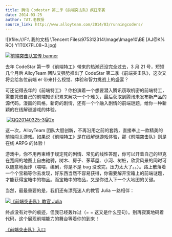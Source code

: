 ```yaml
---
title: 腾讯 Codestar 第二季《前端突击队》疯狂来袭
date: 2014-03-25
author: TAT.老教授
source_link: http://www.alloyteam.com/2014/03/runningcoders/
---
```


<!-- {% raw %} - for jekyll -->

!\[](file:///F:\\ 我的文档 \\Tencent Files\\975312314\\Image\\Image10\\BE \[AJ@K% RO} Y1T0X7FL08~3.jpg)

[![前端突击队宣传 banner](http://www.alloyteam.com/wp-content/uploads/2014/03/banner.jpg)](http://www.alloyteam.com/wp-content/uploads/2014/03/banner.jpg)

去年 CodeStar 第一季《前端特工》带来的热潮还没完全过去，3 月 21 号，短短几个月后 AlloyTeam 团队又强势推出了 CodeStar 第二季《前端突击队》，这次又将会给各位前端 er 带来什么视觉、体验和智力挑战上的盛宴？

可还记得去年的《前端特工》？你扮演着一个想要潜入腾讯窃取机密的前端特工，需要凭借自己的前端知识积累来解决一个个难关，最后获取到腾讯未发布新产品的源代码。漫画的风格，新奇的剧情，还有一个个融入剧情的前端谜题，给你一种新颖的在线解谜游戏的体验。

 [![QQ20140325-3@2x](http://www.alloyteam.com/wp-content/uploads/2014/03/QQ20140325-3@2x.jpg)](http://www.alloyteam.com/wp-content/uploads/2014/03/QQ20140325-3@2x.jpg)

这一次，AlloyTeam 团队大胆创新，不再沿用之前的套路，直接奉上一款精美的前端闯关游戏。如果说《前端特工》是在线解谜游戏体验，那《前端突击队》则是在线 ARPG 的体验！

游戏中，你不用再束缚于规定死的剧情、常见的线性答题，你可以开着自己的坦克在宽阔的地图上自由驰骋，树木、房子、茅草屋、小河、树桩，欣赏风景的同时可以随意地轰炸（喂喂，编剧，你是不是 bug 没改完，压力太大了。。）。路上散落着一个个宝箱等你去发现，好东西当然不容易获得，你需要解开宝箱上的前端谜题，才能获得宝箱中的物品。而宝箱中的物品，又是你进入下一个大地图的关键。

当然，最最重要的是，我们还有漂亮迷人的教官 Julia 一路相伴：

[![《前端突击队》教官 Julia](http://www.alloyteam.com/wp-content/uploads/2014/03/QQ20140325-4@2x.jpg)](http://www.alloyteam.com/wp-content/uploads/2014/03/QQ20140325-4@2x.jpg)

终点没有对手的痕迹，但我已经轰炸过（= = 这又是什么歪句）。别再寂寞地码着代码，这个展现前端能力的舞台等着你的到来！

[《前端突击队》入口](http://codestar.alloyteam.com/ "CodeStar 第二季《前端突击队》")

<!-- {% endraw %} - for jekyll -->
